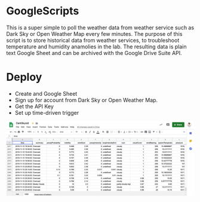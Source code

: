 # GoogleScripts

This is a super simple to poll the weather data from weather service such as Dark Sky or Open Weather Map every few minutes. 
The purpose of this script is to store historical data from weather services, to troubleshoot temperature and humidity anamolies in the lab. The resulting data is plain text Google Sheet and can be archived with the Google Drive Suite API. 

# Deploy 
- Create and Google Sheet
- Sign up for account from Dark Sky or Open Weather Map. 
- Get the API Key 
- Set up time-driven trigger 



![Alt text](DarkSky.png?raw=true "Title")

